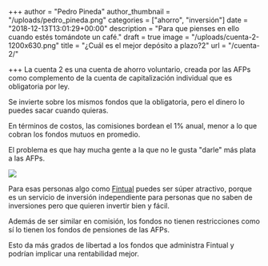 +++
author = "Pedro Pineda"
author_thumbnail = "/uploads/pedro_pineda.png"
categories = ["ahorro", "inversión"]
date = "2018-12-13T13:01:29+00:00"
description = "Para que pienses en ello cuando estés tomándote un café."
draft = true
image = "/uploads/cuenta-2-1200x630.png"
title = "¿Cuál es el mejor depósito a plazo?2"
url = "/cuenta-2/"

+++
La cuenta 2 es una cuenta de ahorro voluntario, creada por las AFPs como complemento de la cuenta de capitalización individual que es obligatoria por ley.

Se invierte sobre los mismos fondos que la obligatoria, pero el dinero lo puedes sacar cuando quieras.

En términos de costos, las comisiones bordean el 1% anual, menor a lo que cobran los fondos mutuos en promedio.

El problema es que hay mucha gente a la que no le gusta "darle" más plata a las AFPs.

![](/uploads/cuenta-2-1200x630.png)

Para esas personas algo como [Fintual](https://fintual.cl/?utm_source=edu.fintual.cl&utm_medium=referral&utm_content=-48) puedes ser súper atractivo, porque es un servicio de inversión independiente para personas que no saben de inversiones pero que quieren invertir bien y fácil.

Además de ser similar en comisión, los fondos no tienen restricciones como sí lo tienen los fondos de pensiones de las AFPs.

Esto da más grados de libertad a los fondos que administra Fintual y podrían implicar una rentabilidad mejor.